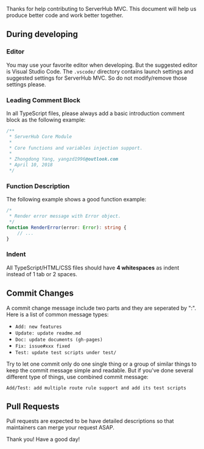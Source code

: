 Thanks for help contributing to ServerHub MVC. This document will help us produce better code and work better together.

## During developing
### Editor
You may use your favorite editor when developing. But the suggested editor is Visual Studio Code. The `.vscode/` directory contains launch settings and suggested settings for ServerHub MVC. So do not modify/remove those settings please.

### Leading Comment Block
In all TypeScript files, please always add a basic introduction comment block as the following example:

```typescript
/**
 * ServerHub Core Module
 * 
 * Core functions and variables injection support.
 *
 * Zhongdong Yang, yangzd1996@outlook.com
 * April 10, 2018
 */
```

### Function Description
The following example shows a good function example:

```typescript
/*
 * Render error message with Error object.
 */
function RenderError(error: Error): string {
    // ...
}
```

### Indent
All TypeScript/HTML/CSS files should have **4 whitespaces** as indent instead of 1 tab or 2 spaces.

## Commit Changes
A commit change message include two parts and they are seperated by ":". Here is a list of common message types:

- `Add: new features`
- `Update: update readme.md`
- `Doc: update documents (gh-pages)`
- `Fix: issue#xxx fixed`
- `Test: update test scripts under test/`

Try to let one commit only do one single thing or a group of similar things to keep the commit message simple and readable. But if you've done several different type of things, use combined commit message:

`Add/Test: add multiple route rule support and add its test scripts`

## Pull Requests
Pull requests are expected to be have detailed descriptions so that maintainers can merge your request ASAP.

Thank you! Have a good day!
